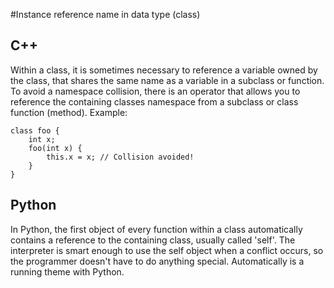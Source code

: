 #Instance reference name in data type (class)

## C++
Within a class, it is sometimes necessary to reference a variable owned by the class, that shares the same name as a variable in a subclass or function. To avoid a namespace collision, there is an operator that allows you to reference the containing classes namespace from a subclass or class function (method).
Example:

    class foo {
        int x;
        foo(int x) {
            this.x = x; // Collision avoided!
        }
    }

## Python
In Python, the first object of every function within a class automatically contains a reference to the containing class, usually called 'self'. The interpreter is smart enough to use the self object when a conflict occurs, so the programmer doesn't have to do anything special. Automatically is a running theme with Python.
